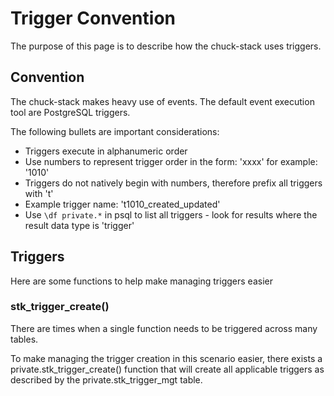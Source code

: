 # Trigger Convention

The purpose of this page is to describe how the chuck-stack uses triggers.

## Convention

The chuck-stack makes heavy use of events. The default event execution tool are PostgreSQL triggers. 

The following bullets are important considerations:

- Triggers execute in alphanumeric order
- Use numbers to represent trigger order in the form: 'xxxx' for example: '1010'
- Triggers do not natively begin with numbers, therefore prefix all triggers with 't'
- Example trigger name: 't1010_created_updated'
- Use `\df private.*` in psql to list all triggers - look for results where the result data type is 'trigger'

## Triggers

Here are some functions to help make managing triggers easier

### stk_trigger_create()

There are times when a single function needs to be triggered across many tables.

To make managing the trigger creation in this scenario easier, there exists a private.stk_trigger_create() function that will create all applicable triggers as described by the private.stk_trigger_mgt table.
